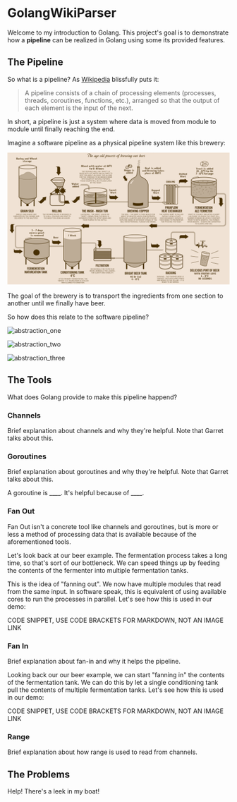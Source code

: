 # GolangWikiParser

Welcome to my introduction to Golang. This project's goal is to demonstrate how a **pipeline** can be realized in Golang using some its provided features.

## The Pipeline

So what is a pipeline? As [Wikipedia](https://en.wikipedia.org/wiki/Pipeline_(software)) blissfully puts it:

> A pipeline consists of a chain of processing elements (processes, threads, coroutines, functions, etc.), arranged so that the output of each element is the input of the next.

In short, a pipeline is just a system where data is moved from module to module until finally reaching the end.

Imagine a software pipeline as a physical pipeline system like this brewery:

![pipeline](./res/brewery.png)

The goal of the brewery is to transport the ingredients from one section to another until we finally have beer.

So how does this relate to the software pipeline?

![abstraction_one]()

![abstraction_two]()

![abstraction_three]()

## The Tools

What does Golang provide to make this pipeline happend?

### Channels

Brief explanation about channels and why they're helpful. Note that Garret talks about this.

### Goroutines

Brief explanation about goroutines and why they're helpful. Note that Garret talks about this.

A goroutine is ____. It's helpful because of ____.

### Fan Out

Fan Out isn't a concrete tool like channels and goroutines, but is more or less a method of processing data that is available because of the aforementioned tools.

Let's look back at our beer example. The fermentation process takes a long time, so that's sort of our bottleneck.
We can speed things up by feeding the contents of the fermenter into multiple fermentation tanks.

This is the idea of "fanning out". We now have multiple modules that read from the same input.
In software speak, this is equivalent of using available cores to run the processes in parallel.
Let's see how this is used in our demo:

CODE SNIPPET, USE CODE BRACKETS FOR MARKDOWN, NOT AN IMAGE LINK

### Fan In

Brief explanation about fan-in and why it helps the pipeline.

Looking back our our beer example, we can start "fanning in" the contents of the fermentation tank.
We can do this by let a single conditioning tank pull the contents of multiple fermentation tanks.
Let's see how this is used in our demo:

CODE SNIPPET, USE CODE BRACKETS FOR MARKDOWN, NOT AN IMAGE LINK

### Range

Brief explanation about how range is used to read from channels.

## The Problems

Help! There's a leek in my boat!